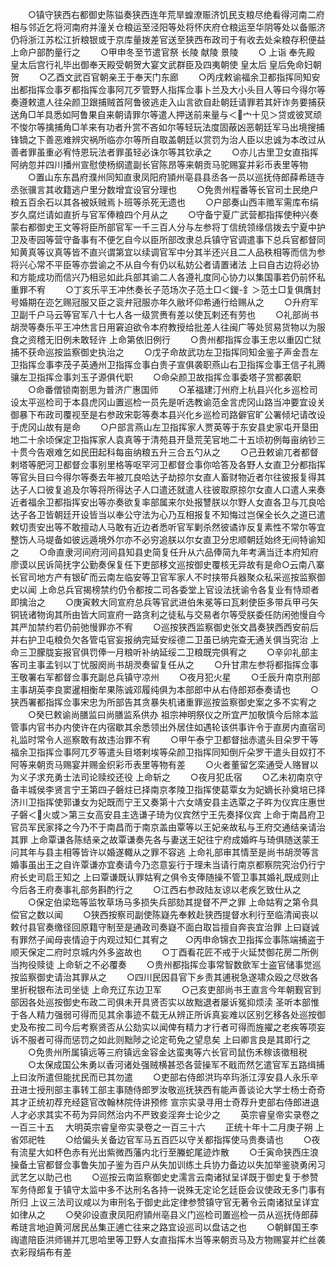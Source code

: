 <!-- { "loadSidebar": true } -->
　　○镇守狭西右都御史陈镒奏狭西连年荒旱蝗潦赈济饥民支粮尽绝看得河南二府相与邻近乞将河南府并潼关仓粮运至泾阳等处将怀庆府仓粮运至华阴等处以备赈济仍将浙江苏松江折粮银或于京库量拨差官送至狭西布政司于有收去处籴粮存积便益  上命户部酌量行之
　　○甲申冬至节遣官祭  长陵  献陵  景陵
　　○  上诣  奉先殿  皇太后宫行礼毕出御奉天殿受朝贺大宴文武群臣及四夷朝使  皇太后  皇后免命妇朝贺
　　○乙酉文武百官朝亲王于奉天门东廊
　　○丙戌敕谕福余卫都指挥同知安出都指挥佥事歹都指挥佥事阿兀歹管野人指挥佥事卜兰及大小头目人等曰今得尔等奏遵敕遣人往朵颜卫跟捕贼首阿鲁彼逃走入山言欲自赴朝廷请罪若其奸诈务要捕获送角□羊具悉如阿鲁果自来朝请罪尔等遣人押送前来量与＜宀十见＞贷或彼冥顽不悛尔等擒捕角□羊来有功者升赏不吝如尔等轻玩法度固蔽凶恶朝廷军马出境搜捕锋镝之下善恶难辨灾祸所临亦尔等所自取盖朝廷以赏罚为治人臣以忠诚为本改过从善者罪虽重必宥恃恩玩法者罪虽轻必诛尔等其钦承之
　　○亦儿古里卫女直指挥阿纳忽并四川播州宣慰使杨纲遣副长官陈昂等来朝贡马驼赐宴并彩币表里等物
　　○置山东东昌府濮州同知直隶凤阳府頴州亳县县丞各一员以巡抚侍郎薛希琏寺丞张骥言其收籍逃户里分数增宜设官分理也
　　○免贵州程番等长官司土民绝户粮五百余石以其各被妖贼焉卜班等杀死无遗也
　　○户部奏山西丰赡军需库布绢岁久腐烂请如直折与官军俸粮四个月从之
　　○守备宁夏广武营都指挥使种兴奏蒙右都御史王文等将臣所部官军一千三百人分与左参将丁信统领缘信拨去宁夏中护卫及枣园等营守备事有不便乞自今以臣所部改隶总兵镇守官调遣事下总兵官都督同知黄真等议真等皆不直兴谓第宜以续调官军中分其半还兴且二人品秩相等而信为参将兴心常不平臣等亦尝谕之不从自今有仍以私妨公者请置诸法  上曰自古边将必协和方能成功而信兴乃相忌如此兵部其谕二人各遵礼度同心协力以集国事若仍前怀私重罪不宥
　　○丁亥乐平王冲烋奏长子范场次子范土□＜鍐-釒＞范土□复俱膺封号婚期在迩乞赐冠服又臣之衮弁冠服亦年久敝坏仰希通行给赐从之
　　○升府军卫副千户马云等官军八十七人各一级赏赉有差以使瓦剌还有劳也
　　○礼部尚书胡濙等奏乐平王冲烋言日用窘迫欲令本府教授给批差人往闽广等处贸易货物以为服食之资稽无旧例未敢轻许  上命第依旧例行
　　○贵州都指挥佥事王忠以重囚亡狱捕不获命巡按监察御史执治之
　　○戊子命故武功左卫指挥同知金鉴子声金吾左卫指挥佥事李茂子英通州卫指挥佥事白贵子宣俱袭职燕山右卫指挥佥事王信子礼腾骧左卫指挥佥事刘玉子源俱代职
　　○命朵颜卫故指挥佥事委塔子赏都袭职
　　○命番僧锁南劄思为普济广惠国师
　　○革福建汀州府上杭县兴化乡巡检司设太平巡检司于本县虎冈山置巡检一员先是听选教谕范金言虎冈山路当冲要宜设关御暴下布政司覆视至是右参政宋彰等奏本县兴化乡巡检司路僻官旷公署倾圮请改设于虎冈山故有是命
　　○户部言燕山左卫指挥家人贾英等于东安县史家屯开垦田地二十余顷保定卫指挥家人袁真等于清苑县开垦荒芜官地二十五顷初例每亩纳钞三十贯今告艰难乞如民田起科每亩纳粮五升三合五勺从之
　　○己丑敕谕兀者都督剌塔等肥河卫都督佥事别里格等呕罕河卫都督佥事你哈答及各野人女直卫分都指挥等官头目曰今得尔等奏去年被兀良哈达子劫掠尔女直人畜财物近者尔往彼报复得其达子人口彼复追及尔等将所得达子人口遣还就遣人往彼取原掠尔女直人口遣人来奏近者福余卫都指挥安出等亦奏欲复率部属来尔处报讐朕以尔野人女直各卫与兀良哈达子各卫皆朝廷开设皆当以奉公守法为心乃互相报复不知悔过岂保全长久之道已遣敕切责安出等不敢擅动人马敢有近边者悉听官军剿杀然彼谲诈反复素性不常尔等宜整饬人马堤备如彼远遁境外尔亦不必穷追朕以尔女直卫分忠顺朝廷始终无间特谕知之
　　○命直隶河间府河间县知县史简复任升从六品俸简九年考满当迁本府知府廖谟以民诉简抚字公勤奏保复任下吏部移文巡按御史覆核无异故有是命○云南八寨长官司地方产有银矿而云南左临安等卫官军家人不时挟带兵器聚众私采巡按监察御史以闻  上命总兵官揭榜禁约仍令都按二司各委堂上官设法抚谕令各复业有恃顽者即擒治之
　　○庚寅敕大同宣府总兵等官武进伯朱冕等曰瓦剌使臣多带兵甲弓矢铜铳诸物询其所由皆大同宣府一路贪利之徒私与交易者尔等受朕委任防闲弛慢自今其严加禁约若仍前弛慢罪亦不宥
　　○巡按狭西监察御史张文昌奏狭西西安前后并右护卫屯粮负欠各管屯官妄报纳完延安绥德二卫虽已纳完查无通关俱当究治  上命三卫朦胧妄报官俱罚俸一月粮听补纳延绥二卫粮既完俱宥之
　　○辛卯礼部主客司主事孟钊以丁忧服阕尚书胡濙奏留复任从之
　　○升甘肃左参将都指挥佥事王敬署右军都督佥事充副总兵镇守凉州
　　○夜月犯火星
　　○壬辰升南京刑部主事胡英李良窦暹相衡牟果陈诚邓履纯俱为本部郎中从右侍郎郑泰奏请也
　　○狭西署都指挥佥事宋忠为所部告其贪暴失机诸重罪巡按监察御史案之多不实宥之
　　○癸巳敕谕尚膳监曰尚膳监系供办  祖宗神明祭仪之所宜严加敬慎今后除本监管事内官书办内使许在内宿歇其余悉领出外居住如遇轮该供事许令于直房内直宿司礼监时常令人巡察敢有故违治罪不宥
　　○甲午泰宁卫都督拙赤遣头目朵罗干等福余卫指挥佥事阿兀歹等遣头目塔剌埃等朵颜卫指挥同知倒斤朵罗干遣头目奴打不阿等来朝贡马赐宴并赐金织彩币表里等物有差
　　○火者董留乞栾通受人赂冒以为义子求充勇士法司论赎绞还役  上命斩之
　　○夜月犯氐宿
　　○乙未初南京守备丰城侯李贤言宁王第四子磐炷已择南京孝陵卫指挥使葛覃女为妃嫡长孙奠培已择济川卫指挥使郭谦女为妃既而宁王又奏第十六女靖安县主选覃之子旿为仪宾庄惠世子磐＜火或＞第三女高安县主选谦子琦为仪宾然宁王先奏择仪宾  上命于南昌府卫官员军民家择之今乃不于南昌而于南京盖由覃等以王妃亲故私与王府交通结亲请治其罪  上命覃谦各陈结亲之故覃谦奏先各与妻送王妃往宁府成婚旿与琦俱随送蒙王问其年与县主相等皆许以婚遂輙从之罪不容逃  上命礼部审其情至是尚书胡濙等言婚事虽出王之自许覃谦亦宜奏请今乃恣意妄行于理未当请行南京都察院究治仍行宁府长史司启王知之  上曰覃谦既认罪姑宥之俱令支俸随操不管卫事其婚礼既成则止今后各王府奏事礼部务斟酌行之
　　○江西右参政陆友谅以老疾乞致仕从之
　　○保定伯梁珤等监牧草场马多损失兵部劾其提督不严之罪  上命姑宥之第令具偿官之数以闻
　　○狭西按察司副使陈嶷先奉敕赴狭西提督水利行至临清闻丧以敕付县官奏缴径回原籍守制至是通政司奏嶷不面白取旨擅自奔丧宜治罪  上曰嶷诚有罪然子闻母丧情迫于内观过知仁其宥之　　○丙申命锦衣卫指挥佥事陈端捕盗于顺天保定二府时京城内外多盗故也
　　○丁酉看花匠不戒于火延焚御花房二所例当拘役赎徒  上命斩之不必覆奏
　　○贵州都指挥佥事常智数歛军士盗官储事觉巡按监察御史请治其罪从之
　　○四川民因县官下乡责其逋税急遂啸众殴之尽敚各里折税银布法司坐徒  上命充辽东边卫军
　　○己亥吏部尚书王直言今年朝觐官到部因各处巡按御史布政二司俱未开具贤否实以故黜退者屡诉冤抑烦渎  圣听本部惟于各人精力强弱可得而见其余事迹不载无从辨正所诉真妄难以区别乞移各处巡按御史及布按二司今后考察贤否从公劾实以闻俾有精力才行者可得而旌擢之老疾等项妄诉不服者可得而惩罚之如此则黜陟之论定苟免之望息矣  上曰卿言良是其即行之
　　○免贵州所属镇远等三府镇远金容金达蛮夷等六长官司鼠伤禾稼该徵租税
　　○太保成国公朱勇以香河诸处强贼横甚恐各营操军不戢而然乞遣官军五路缉捕  上曰汝所遣但能扰民而已其勿遣
　　○吏部右侍郎洪玙卒玙浙江淳安县人永乐辛丑进士授刑部主事转工部主事随侍郎罗汝敬巡抚狭西有能声善谈论大学士杨士奇奇其才正统初荐充经筵官改翰林院侍讲预修  宣宗实录寻用士奇荐升吏部右侍郎进退人才必求其实不苟为异同然治内不严致妾淫奔士论少之
　　英宗睿皇帝实录卷之一百三十五
　大明英宗睿皇帝实录卷之一百三十六
　　正统十年十二月庚子朔  上省郊祀牲
　　○给偏头关备边官军马五百匹以守关都指挥使马贵奏请也
　　○夜有流星大如杯色赤有光出紫微西藩内北行至螣蛇尾迹炸散
　　○壬寅命狭西庄浪操备土官都督佥事鲁失加子鉴为百户从失加训练土兵协力备边以失加举鉴骁勇闲习武艺乞以助己也
　　○巡按云南监察御史史濡言云南诸狱呈详既于御史复于参赞军务侍郎复于镇守太监中多不达刑名各持一说殊无定论乞廷臣会议使政无多门事有所归  上议三法司议咸以为审刑名于御史此定律参赞镇守官无著令云南诸狱呈详宜如律从之
　　○癸卯设直隶凤阳府頴州亳县义门巡检司置巡检一员从巡抚侍郎薛希琏言地迫黄河居民丛集正逋亡往来之路宜设巡司以盘诘之也
　　○朝鲜国王李祹遣陪臣洪师锡并兀思哈里等卫野人女直指挥木当等来朝贡马及方物赐宴并纻丝袭衣彩叚绢布有差
